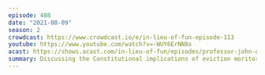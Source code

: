 ```yaml
---
episode: 488
date: "2021-08-09"
season: 2
crowdcast: https://www.crowdcast.io/e/in-lieu-of-fun-episode-113
youtube: https://www.youtube.com/watch?v=-WUY6ErNN8s
acast: https://shows.acast.com/in-lieu-of-fun/episodes/professor-john-q-barrett-declares-a-moratorium-on-evictions
summary: Discussing the Constitutional implications of eviction moritoria
---
```

